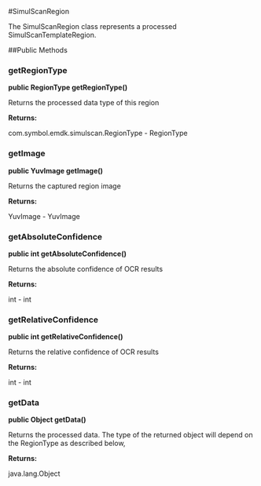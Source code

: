 #SimulScanRegion

The SimulScanRegion class represents a processed SimulScanTemplateRegion.

##Public Methods

### getRegionType

**public RegionType getRegionType()**

Returns the processed data type of this region

**Returns:**

com.symbol.emdk.simulscan.RegionType - RegionType

### getImage

**public YuvImage getImage()**

Returns the captured region image

**Returns:**

YuvImage - YuvImage

### getAbsoluteConfidence

**public int getAbsoluteConfidence()**

Returns the absolute confidence of OCR results

**Returns:**

int - int

### getRelativeConfidence

**public int getRelativeConfidence()**

Returns the relative confidence of OCR results

**Returns:**

int - int

### getData

**public Object getData()**

Returns the processed data.
 The type of the returned object will depend on the RegionType as described below,
 

**Returns:**

java.lang.Object

